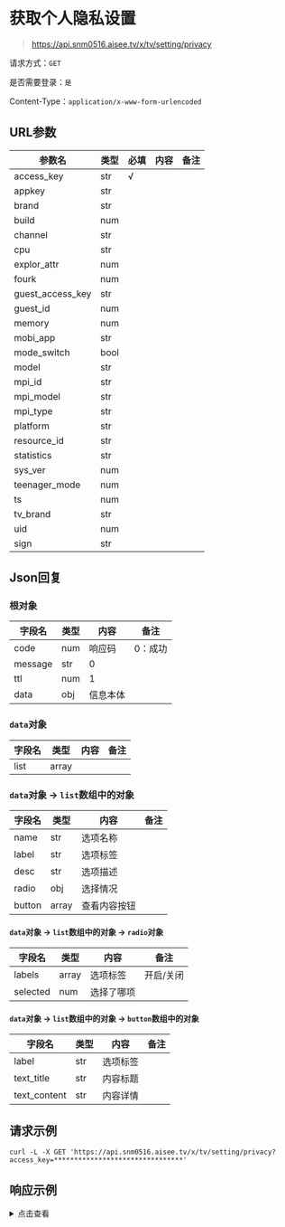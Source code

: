 # 获取个人隐私设置

> https://api.snm0516.aisee.tv/x/tv/setting/privacy

请求方式：`GET`

是否需要登录：`是`

Content-Type：`application/x-www-form-urlencoded`

## URL参数

| 参数名              | 类型   | 必填  | 内容  | 备注  |
|------------------|------|-----|-----|-----|
| access_key       | str  | √   |     |     |
| appkey           | str  |     |     |     |
| brand            | str  |     |     |     |
| build            | num  |     |     |     |
| channel          | str  |     |     |     |
| cpu              | str  |     |     |     |
| explor_attr      | num  |     |     |     |
| fourk            | num  |     |     |     |
| guest_access_key | str  |     |     |     |
| guest_id         | num  |     |     |     |
| memory           | num  |     |     |     |
| mobi_app         | str  |     |     |     |
| mode_switch      | bool |     |     |     |
| model            | str  |     |     |     |
| mpi_id           | str  |     |     |     |
| mpi_model        | str  |     |     |     |
| mpi_type         | str  |     |     |     |
| platform         | str  |     |     |     |
| resource_id      | str  |     |     |     |
| statistics       | str  |     |     |     |
| sys_ver          | num  |     |     |     |
| teenager_mode    | num  |     |     |     |
| ts               | num  |     |     |     |
| tv_brand         | str  |     |     |     |
| uid              | num  |     |     |     |
| sign             | str  |     |     |     |

## Json回复

### 根对象

| 字段名     | 类型  | 内容   | 备注   |
|---------|-----|------|------|
| code    | num | 响应码  | 0：成功 |
| message | str | 0    |      |
| ttl     | num | 1    |      |
| data    | obj | 信息本体 |      |

### `data`对象

| 字段名  | 类型    | 内容  | 备注  |
|------|-------|-----|-----|
| list | array |     |     |

### `data`对象 -> `list`数组中的对象

| 字段名    | 类型    | 内容     | 备注  |
|--------|-------|--------|-----|
| name   | str   | 选项名称   |     |
| label  | str   | 选项标签   |     |
| desc   | str   | 选项描述   |     |
| radio  | obj   | 选择情况   |     |
| button | array | 查看内容按钮 |     |

#### `data`对象 -> `list`数组中的对象 -> `radio`对象

| 字段名      | 类型    | 内容    | 备注    |
|----------|-------|-------|-------|
| labels   | array | 选项标签  | 开启/关闭 |
| selected | num   | 选择了哪项 |       |

#### `data`对象 -> `list`数组中的对象 -> `button`数组中的对象

| 字段名          | 类型  | 内容   | 备注  |
|--------------|-----|------|-----|
| label        | str | 选项标签 |     |
| text_title   | str | 内容标题 |     |
| text_content | str | 内容详情 |     |

## 请求示例

```shell
curl -L -X GET 'https://api.snm0516.aisee.tv/x/tv/setting/privacy?access_key=********************************'
```

## 响应示例

<details>
<summary>点击查看</summary>

```json
{
  "code": 0,
  "message": "0",
  "ttl": 1,
  "data": {
    "list": [
      {
        "name": "share_history",
        "label": "同步历史记录",
        "desc": "开启时，小电视会同步您在本应用其他端的历史记录，并在相关页面展示",
        "radio": {
          "labels": [
            "开启",
            "关闭"
          ],
          "selected": 0
        }
      },
      {
        "name": "share_fav",
        "label": "展示收藏记录",
        "desc": "开启时，小电视会展示您在本应用的收藏记录，并在相关页面展示",
        "radio": {
          "labels": [
            "开启",
            "关闭"
          ],
          "selected": 0
        }
      },
      {
        "name": "share_watch_most",
        "label": "展示常看记录",
        "desc": "开启时，小电视会展示您在本应用的常看记录，并在相关页面展示",
        "radio": {
          "labels": [
            "开启",
            "关闭"
          ],
          "selected": 0
        }
      },
      {
        "name": "share_watch_later",
        "label": "展示稍后再看",
        "desc": "开启时，小电视会展示您在本应用的稍后再看记录，并在相关页面展示",
        "radio": {
          "labels": [
            "开启",
            "关闭"
          ],
          "selected": 0
        }
      },
      {
        "name": "report_history",
        "label": "设备记录播放历史",
        "desc": "开启时，小电视会记录您在本应用的播放记录，并在相关页面展示",
        "radio": {
          "labels": [
            "开启",
            "关闭"
          ],
          "selected": 0
        }
      },
      {
        "name": "dm_command",
        "label": "设备开启互动能力",
        "desc": "若选择关闭，小电视互动能力将不会开启，您将看不到互动内容",
        "radio": {
          "labels": [
            "开启",
            "关闭"
          ],
          "selected": 0
        }
      },
      {
        "name": "share_third_party",
        "label": "云视听小电视与第三方共享个人信息清单",
        "desc": "",
        "button": [
          {
            "label": "查看",
            "text_title": "云视听小电视与第三方共享个人信息清单",
            "text_content": "更新日期：2022-05-11   生效日期：2022-05-11\n\n导言\n\n为保障云视听小电视相关功能（比如使用第三方支付、消息推送、第三方分享等功能）的实现与应用安全稳定的运行，我们的产品可能会包含由第三方提供的软件开发包（SDK）或我们可能会使用其他第三方产品/服务已实现前述目的。在接入第三方SDK及使用其他第三方产品/服务的过程中，我们可能会与第三方分享您的个人信息。\n\n第三方SDK或其他第三方主体处理个人信息的行为受其自有隐私政策约束。我们建议您在使用任何第三方服务之前仔细查看对其加以约束的隐私政策\n\n我们仅会处于合法、正当、必要且《云视听小电视隐私政策》所明确的目的与第三方分享您的个人信息，并且只会分享必要的个人信息。对我们与之共享个人信息的第三方主体，我们会要求其严格遵守我们关于数据隐私保护的措施和要求，包括但不限于根据数据保护协议、、承诺书及相关数据处理政策进行个人信息的处理，避免识别出个人身份，保护隐私安全。以下为我们与第三方共享个人信息的详情。\n\n一、\t第三方SDK列表\n\n1、SDK服务：bugly SDK；\n第三方公司名称：深圳市腾讯计算机系统有限公司；\n使用目的：系统安全（异常收集）；\n获取信息：crash信息及线程堆栈、rom/ram/sd卡容量、网络状态、app包名版本进程名、androidId；\n处理方式：通过去标识化、加密传输和处理的处理方式；\n第三方隐私政策：https://www.snm0516.aisee.tv/blackboard/activity-hLR6RsYkP.html\n\n2、SDK服务：酷开历史收藏SDK；\n第三方公司名称：深圳市酷开网络科技股份有限公司；\n使用目的：同步观看历史、收藏；\n获取信息：视频信息、播放时长、视频长度、历史删除、收藏状态；\n处理方式：通过加密传输和处理的处理方式；\n第三方隐私政策：https://www.snm0516.aisee.tv/blackboard/activity-hLR6RsYkP.html\n\n3、SDK服务：小米统计SDK；\n第三方公司名称：小米科技有限公司；\n使用目的：渠道收益/应用统计；\n获取信息：交易记录、应用使用时长；\n处理方式：通过加密传输和处理的处理方式；\n第三方隐私政策：https://www.sm0516.aisee.tv/blackboard/activity-hLR6RsYkP.html\n\n4、SDK服务：酷开小维AI SDK；\n第三方公司名称：深圳市酷开网络科技股份有限公司\n使用目的：系统安全（异常收集）；\n获取信息：用户语音；\n处理方式：通过去标识化、加密传输和处理的处理方式\n第三方隐私政策：https://www.snm0516.aisee.tv/blackboard/activity-hLR6RsYkP.html\n\n二、\t第三方非SDK合作商名单\n\n1、电视终端设备提供商\n\n电视品牌：TCL电视；\n所属公司名称：TCL集团股份有限公司；\n使用目的：同步观看历史、收藏；共享信息：视频信息、播放时长、视频长度、历史删除、收藏状态；\n共享方式：通过加密传输和处理的处理方式。\n\n电视品牌：酷开电视；\n所属公司名称：深圳市酷开网络科技股份有限公司；\n使用目的：同步观看历史；共享信息：视频信息、播放时长、视频时长、历史删除；\n共享方式：通过加密传输和处理的处理方式\n\n电视品牌：康佳电视；\n所属公司名称：康佳集团；\n使用目的：同步观看历史；\n共享信息：视频信息、播放时长、视频长度、历史删除。\n共享方式：通过加密传输和处理的处理方式。\n\n电视品牌：康佳电视；\n所属公司名称：康佳集团；\n使用目的：个性化内容运营、广告投放\n共享信息：MAC地址、用户标签；\n共享方式：通过加密传输和处理的处理方式。\n\n2、广告主和/或第三方广告检测服务商\n\n接收方名称：广告主和/或第三方广告检测服务商\n使用目的：帮助广告主投放、评估、检测、提升广告投放效果\n共享方式：通过去标识化、加密传输和处理的处理方式\n个人信息类型：点击曝光、设备唯一标识、客户端token、版本号、mac地址、网络状态、androidID、imei、wifimac地址、品牌、屏幕宽度\n\n第三方广告合作公司名称：加和（北京）信息科技有限公司；\n具体功能：程序化广告投放，用户使用app时实时同步；\n获取信息：MAC地址、Android ID、cookies、时间戳、UA、IP、操作系统、设备型号；\n第三方隐私政策链接：https://www.addnewer.com/#/pc/privacypolicy\n\n第三方广告合作公司名称：北京国双科技有限公司；\n具体功能：优化广告投放，广告曝光点击转化统计及效果分析；\n获取信息：MAC地址、Android ID、cookies、时间戳、UA、IP、操作系统、设备型号；\n第三方隐私政策链接：https://gridsum.com/policy\n\n第三方广告合作公司名称：秒针信息技术有限公司；\n具体功能：广告效果评估与优化；\n获取信息：MAC地址、Android ID、cookies、时间戳、UA、IP、操作系统、设备型号；\n第三方隐私政策链接：https://www.miaozhen.com/cn/privacy\n\n第三方广告合作公司名称：上海腾徽软件科技有限公司；\n具体功能：优化广告投放，对接收到的信息进行无效流量的分析与判断；\n获取信息：MAC地址、UA、IP；\n第三方隐私政策链接：https://rtbasia.com/privacy/\n\n第三方广告合作公司名称：尼洱市场研究（上海）有限公司；\n具体功能：广告监测，用户画像，广告效果优化；\n获取信息：MAC地址、UA、IP；\n第三方隐私政策链接：https://www.in-neo.com/privacy.html\n\n3、微信支付服务商\n接收方名称：财付通支付科技有限公司\n使用目的：帮助用户微信支付服务\n处理方式：通过去标识化、加密传输等方式进行传输和处理\n个人信息种类：用户标识信息、订单交易信息\n第三方隐私政策链接： https://www.snm0516.aisee.tv/blackboard/activity-hLR6RsYkP.html\n\n4、支付宝支付服务商\n接收方名称：支付宝（中国）网络技术有限公司\n使用目的：帮助用户支付宝支付服务\n处理方式：通过去标识化、加密传输等方式进行传输和处理\n个人信息种类：用户标识信息、订单交易信息\n第三方隐私政策链接： https://www.snm0516.aisee.tv/blackboard/activity-hLR6RsYkP.html"
          }
        ]
      },
      {
        "name": "collect_personal_info",
        "label": "云视听小电视已收集个人信息清单",
        "desc": "",
        "button": [
          {
            "label": "查看",
            "text_title": "云视听小电视已收集个人信息清单",
            "text_content": "更新日期：2022年5月11日   生效日期：2022年5月11日\n\n导言 \n\n为了让您正常使用云视听小电视服务，我们可能会按照合法、正当、必要的原则收集您的个人信息，在收集您的个人信息后，我们会严格依照法律法规规定 保护您的信息安全。为了方便您快速了解我们收集您的个人信息的情况，我们准备了本清单。\n\n我们会收集您在使用服务时主动提供的，以及您在使用功能或接受服务过程中产生的下述信息。您可以通过《云视听小电视隐私政策》中的联系方式对下列部分信息的具体内容进行查询和管理。详细的个人信息收集、使用等情况，请见《云视听小电视隐私政策》；通过第三方 SDK 收集个人信息的情形详见 《云视听小电视与第三方共享个人信息清单》中的“第三方 SDK”。 \n\n\n特别提示： \n\n1、本清单适用于我们通过云视听小电视向您提供的各项产品和服务；若某个产品与/或服务设置了单独清单，则该单独清单优先适用。 \n\n2、本清单反映您在全部功能模式下，我们对您的信息收集、使用情况。 \n\n3、本清单是我们对主要业务场景所可能收集、使用的个人信息的汇总说明，并不代表我们将收集、使用本清单中全部信息。仅当您使用特定产品与/或 服务，我们才会根据“最小必要原则”，为实现向您提供服务的目的，收集您的相关个人信息。\n\n云视听小电视已收集个人信息清单：\n\n1 功能场景：登录；\n使用场景：手机验证码登录；\n使用目的：在云视听小电视进行账号登录时验证身份；\n信息内容：手机号码、短信验证码、设备唯一标识。\n2 功能场景：登录；\n使用场景：账号登录、扫码登录；\n使用目的：在云视听小电视进行账号登录时验证身份；\n信息内容：账号、密码、设备唯一标识。\n3 功能场景：账号会员信息；\n使用场景：展示会员状态、有效期；\n使用目的：查看个人的会员信息；\n信息内容：会员状态、有效期、会员类型、包月类型.。\n4 功能场景：账号会员信息；\n使用场景：展示账号昵称、头像、等级；\n使用目的：查看个人的账号信息；\n信息内容：mid、昵称、头像、性别、经验等级.。\n5 功能场景：特殊模式；\n使用场景：青少年模式、家庭模式、访客模式；\n使用目的：为不同使用者提供更安全舒适的内容和体验；\n信息内容：访客UID、客户端token、访客秘钥、模式状态。\n6 功能场景：个性化推荐；\n使用场景：推荐列表；\n使用目的：推荐更加符合兴趣爱好的视频；\n信息内容：设备唯一标识、客户端token、点赞、收藏、播放行为。\n7功能场景：搜索；\n使用场景：使用关键字或首字母搜索；\n使用目的：快速查找想要的内容；\n信息内容：输入关键字、搜索历史。\n8功能场景：会员购买；\n使用场景：开通/续费会员；\n使用目的：购买观看视频所需会员；\n信息内容：订单金额、开通时间、支付渠道的userID。\n9功能场景：单片付费；\n使用场景：购买影片；\n使用目的：购买需要付费视频；\n信息内容：订单金额、购买时间、支付渠道的userID。\n10功能场景：浏览；\n使用场景：查看/播放；\n使用目的：查看内容展示和播放视频；\n信息内容：品牌、型号、app渠道、app版本、系统版本、设备唯一标识、客户端token、内存大小、模式状态、设备分辨率、接入网络方式、网络权限、网络状态、设备状态、Wi-Fi状态、网络信息、网络日志信息。\n11功能场景：浏览；\n使用场景：播放历史；\n使用目的：查看视频播放历史记录；\n信息内容：播放内容、播放时长、播放日期、播放产生的行为日志。\n12功能场景：互动；\n使用场景：与视频内容互动；\n使用目的：查看互动行为记录、多设备共享；\n信息内容：点赞、收藏及其记录、客户端token。\n13 功能场景：广告；\n使用场景：广告展示；\n使用目的：适当的推送广告、评估改善广告效果；\n信息内容：点击曝光、设备唯一标识、客户端token、版本号、MAC地址、网络状态、Android ID、IMEI、Wi-Fi MAC地址、品牌、屏幕宽度。\n14功能场景：运行保障；\n使用场景：网络诊断；\n使用目的：查找网络异常原因；\n信息内容：路由器IP地址、Wi-Fi状态、ping服务器状态。\n15功能场景：运行保障；\n使用场景：问题反馈；\n使用目的：定位使用过程中出现的问题；\n信息内容：使用日志、anr日志、mid、设备唯一标识。\n16功能场景：运行保障；\n使用场景：播放检测；\n使用目的：辅助定位播放出现的问题；\n信息内容：设备播放器能力。\n17功能场景：关于我们；\n使用场景：展示软件信息、用户协议、隐私政策；\n使用目的：查看软件的简介、使用条款、设备相相关信息；\n信息内容：app版本、设备型号、设备唯一标识、系统版本、cpu型号。\n\n广东南方新媒体股份有限公司"
          }
        ]
      }
    ]
  }
}
```

</details>